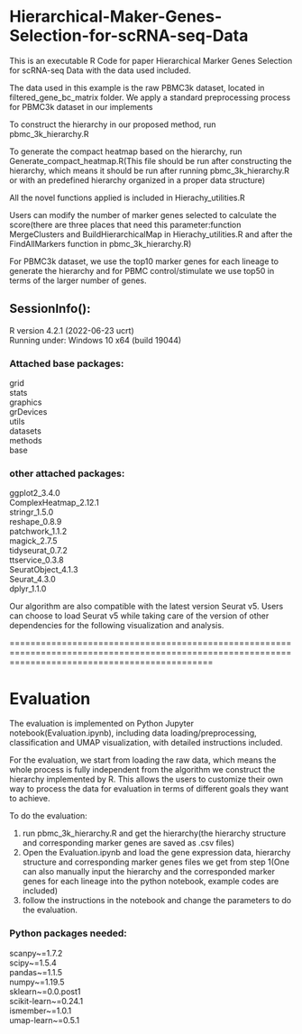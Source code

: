 # Hierarchical-Maker-Genes-Selection-for-scRNA-seq-Data
This is an executable R Code for paper Hierarchical Marker Genes Selection for scRNA-seq Data with the data used included.

The data used in this example is the raw PBMC3k dataset, located in filtered_gene_bc_matrix folder. We apply a standard preprocessing process for PBMC3k dataset in our implements

To construct the hierarchy in our proposed method, run pbmc_3k_hierarchy.R

To generate the compact heatmap based on the hierarchy, run Generate_compact_heatmap.R(This file should be run after constructing the hierarchy, which means it should be run after running pbmc_3k_hierarchy.R or with an predefined hierarchy organized in a proper data structure)

All the novel functions applied is included in Hierachy_utilities.R 

Users can modify the number of marker genes selected to calculate the score(there are three places that need this parameter:function MergeClusters and BuildHierarchicalMap in Hierachy_utilities.R and after the FindAllMarkers function in pbmc_3k_hierarchy.R)

For PBMC3k dataset, we use the top10 marker genes for each lineage to generate the hierarchy and for PBMC control/stimulate we use top50 in terms of the larger number of genes.

## SessionInfo():

R version 4.2.1 (2022-06-23 ucrt)\
Running under: Windows 10 x64 (build 19044)

### Attached base packages:

grid\
stats\
graphics\
grDevices\
utils\
datasets\
methods\
base

### other attached packages:

ggplot2_3.4.0\
ComplexHeatmap_2.12.1\
stringr_1.5.0\
reshape_0.8.9\
patchwork_1.1.2\
magick_2.7.5\
tidyseurat_0.7.2\
ttservice_0.3.8\
SeuratObject_4.1.3\
Seurat_4.3.0\
dplyr_1.1.0

Our algorithm are also compatible with the latest version Seurat v5. Users can choose to load Seurat v5 while taking care of the version of other dependencies for the following visualization and analysis. 

===================================================================================================================================================
# Evaluation
The evaluation is implemented on Python Jupyter notebook(Evaluation.ipynb), including data loading/preprocessing, classification and UMAP visualization, with detailed instructions included.

For the evaluation, we start from loading the raw data, which means the whole process is fully independent from the algorithm we construct the hierarchy implemented by R. This allows the users to customize their own way to process the data for evaluation in terms of different goals they want to achieve. 

To do the evaluation:

1. run pbmc_3k_hierarchy.R and get the hierarchy(the hierarchy structure and corresponding marker genes are saved as .csv files)
2. Open the Evaluation.ipynb and load the gene expression data, hierarchy structure and corresponding marker genes files we get from step 1(One can also manually input the hierarchy and the corresponded marker genes for each lineage into the python notebook, example codes are included)
4. follow the instructions in the notebook and change the parameters to do the evaluation.

### Python packages needed:

scanpy~=1.7.2\
scipy~=1.5.4\
pandas~=1.1.5\
numpy~=1.19.5\
sklearn~=0.0.post1\
scikit-learn~=0.24.1\
ismember~=1.0.1\
umap-learn~=0.5.1
